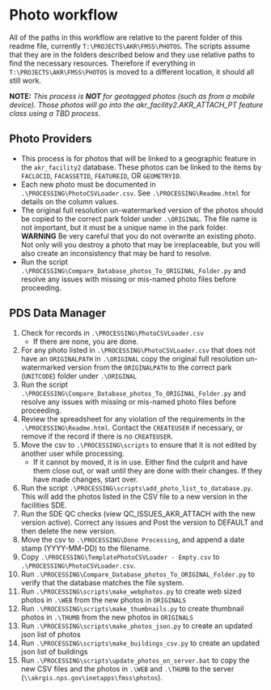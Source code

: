 Photo workflow
==============
All of the paths in this workflow are relative to the parent folder of this readme file,
currently `T:\PROJECTS\AKR\FMSS\PHOTOS`.
The scripts assume that they are in the folders described below and they use
relative paths to find the necessary resources.  Therefore if everything in
`T:\PROJECTS\AKR\FMSS\PHOTOS` is moved to a different location, it should all
still work.

**NOTE:**
  *This process is **NOT** for geotagged photos (such as from a mobile device).
   Those photos will go into the akr_facility2.AKR_ATTACH_PT feature class
   using a TBD process.*
          
Photo Providers
---------------
  * This process is for photos that will be linked to a geographic feature in the
    `akr_facility2` database.  These photos can be linked to the items by `FACLOCID`,
    `FACASSETID`, `FEATUREID`, OR `GEOMETRYID`.
  * Each new photo must be documented in `.\PROCESSING\PhotoCSVLoader.csv`.  See
    `.\PROCESSING\Readme.html` for details on the column values.
  * The original full resolution un-watermarked version of the photos should be copied
    to the correct park folder under `.\ORIGINAL`.  The file name is not important, but
    it must be a unique name in the park folder. **WARNING** Be very careful that
    you do not overwrite an existing photo.  Not only will you destroy a photo
    that may be irreplaceable, but you will also create an inconsistency that may be hard
    to resolve.
  * Run the script `.\PROCESSING\Compare_Database_photos_To_ORIGINAL_Folder.py`
    and resolve any issues with missing or mis-named photo files before proceeding.


PDS Data Manager
----------------
  1. Check for records in `.\PROCESSING\PhotoCSVLoader.csv`
     * If there are none, you are done.
  2. For any photo listed in `.\PROCESSING\PhotoCSVLoader.csv`
     that does not have an `ORIGINALPATH` in `.\ORIGINAL`
     copy the original full resolution un-watermarked version from the `ORIGINALPATH`
     to the correct park (`UNITCODE`) folder under `.\ORIGINAL`
  3. Run the script `.\PROCESSING\Compare_Database_photos_To_ORIGINAL_Folder.py`
     and resolve any issues with missing or mis-named photo files before proceeding.
  4. Review the spreadsheet for any violation of the requirements in the
     `.\PROCESSING\Readme.html`. Contact the `CREATEUSER` if necessary, or remove if
     the record if there is no `CREATEUSER`.
  5. Move the csv to `.\PROCESSING\scripts` to ensure that it is not edited by another user while processing.
     * If it cannot by moved, it is in use. Either find the culprit and have them close
       out, or wait until they are done with their changes.  If they have made changes, start over.
  6. Run the script `.\PROCESSING\scripts\add_photo_list_to_database.py`.  This will add the photos
     listed in the CSV file to a new version in the facilities SDE.
  7. Run the SDE QC checks (view QC_ISSUES_AKR_ATTACH with the new version active).  Correct any issues and
     Post the version to DEFAULT and then delete the new version.   
  8. Move the csv to `.\PROCESSING\Done Processing`, and append a date stamp (YYYY-MM-DD) to the filename.
  9. Copy `.\PROCESSING\TemplatePhotoCSVLoader - Empty.csv` to  `.\PROCESSING\PhotoCSVLoader.csv`.
  9. Run `.\PROCESSING\Compare_Database_photos_To_ORIGINAL_Folder.py` to verify
     that the database matches the file system.
  9. Run `.\PROCESSING\scripts\make_webphotos.py` to create web sized photos
     in `.\WEB` from the new photos in `ORIGINALS`
  9. Run `.\PROCESSING\scripts\make_thumbnails.py` to create thumbnail photos
     in `.\THUMB` from the new photos in `ORIGINALS`
  9. Run `.\PROCESSING\scripts\make_photos_json.py` to create an updated json list of photos
  9. Run `.\PROCESSING\scripts\make_buildings_csv.py` to create an updated json list of buildings
  9. Run `.\PROCESSING\scripts\update_photos_on_server.bat` to copy the new CSV files and the
     photos in `.\WEB` and `.\THUMB` to the server (`\\akrgis.nps.gov\inetapps\fmss\photos`).
